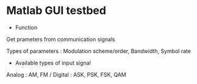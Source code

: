 # Matlab GUI testbed

- Function

Get prameters from communication signals 

Types of parameters : Modulation scheme/order, Bandwidth, Symbol rate

- Available types of input signal

Analog : AM, FM / Digital : ASK, PSK, FSK, QAM






